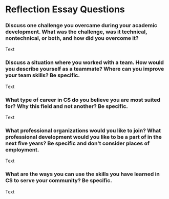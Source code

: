 # Reflection Essay Questions

### Discuss one challenge you overcame during your academic development. What was the challenge, was it technical, nontechnical, or both, and how did you overcome it?

Text

### Discuss a situation where you worked with a team. How would you describe yourself as a teammate? Where can you improve your team skills? Be specific.

Text

### What type of career in CS do you believe you are most suited for? Why this field and not another? Be specific.

Text

### What professional organizations would you like to join? What professional development would you like to be a part of in the next five years? Be specific and don't consider places of employment.

Text

### What are the ways you can use the skills you have learned in CS to serve your community? Be specific.

Text


